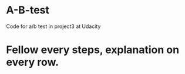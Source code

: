 # A-B-test
Code for a/b test in project3 at Udacity
# Fellow every steps, explanation on every row.
